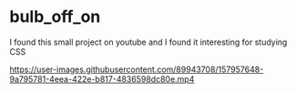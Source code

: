 # bulb_off_on

I found this small project on youtube and I found it interesting for studying CSS

https://user-images.githubusercontent.com/89943708/157957648-9a795781-4eea-422e-b817-4836598dc80e.mp4

